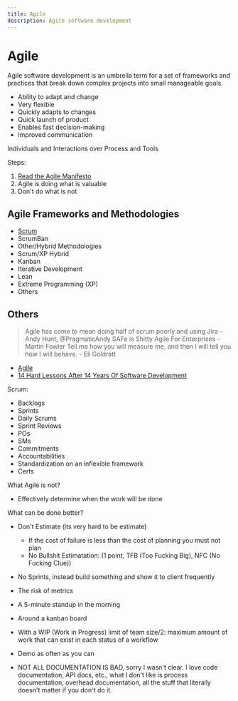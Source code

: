 ```yaml
---
title: Agile
description: Agile software development
---
```


# Agile

Agile software development is an umbrella term for a set of frameworks and practices that break down complex projects into small manageable goals.

- Ability to adapt and change
- Very flexible
- Quickly adapts to changes
- Quick launch of product
- Enables fast decision-making
- Improved communication

Individuals and Interactions over Process and Tools

Steps:

1. [Read the Agile Manifesto](https://agilemanifesto.org/)
2. Agile is doing what is valuable
3. Don't do what is not

## Agile Frameworks and Methodologies

- [Scrum](./Scrum.md)
- ScrumBan
- Other/Hybrid Methodologies
- Scrum/XP Hybrid
- Kanban
- Iterative Development
- Lean
- Extreme Programming (XP)
- Others

## Others

> Agile has come to mean doing half of scrum poorly and using Jira - Andy Hunt, @PragmaticAndy
> SAFe is Shitty Agile For Enterprises - Martin Fowler
> Tell me how you will measure me, and then I will tell you how I will behave. - Eli Goldratt

- [Agile](https://www.youtube.com/watch?v=9K20e7jlQPA)
- [14 Hard Lessons After 14 Years Of Software Development](https://www.youtube.com/watch?v=iF0ntBn6NdA)

Scrum:

- Backlogs
- Sprints
- Daily Scrums
- Sprint Reviews
- POs
- SMs
- Commitments
- Accountabilities
- Standardization on an inflexible framework
- Certs

What Agile is not?

- Effectively determine when the work will be done

What can be done better?

- Don't Estimate (its very hard to be estimate)
  - If the cost of failure is less than the cost of planning you must not plan
  - No Bullshit Estimatation: (1 point, TFB (Too Fucking Big), NFC (No Fucking Clue))
- No Sprints, instead build something and show it to client frequently
- The risk of metrics

- A 5-minute standup in the morning
- Around a kanban board
- With a WIP (Work in Progress) limit of team size/2: maximum amount of work that can exist in each status of a workflow
- Demo as often as you can
- NOT ALL DOCUMENTATION IS BAD, sorry I wasn't clear. I love code documentation, API docs, etc., what I don't like is process documentation, overhead documentation, all the stuff that literally doesn't matter if you don't do it.
